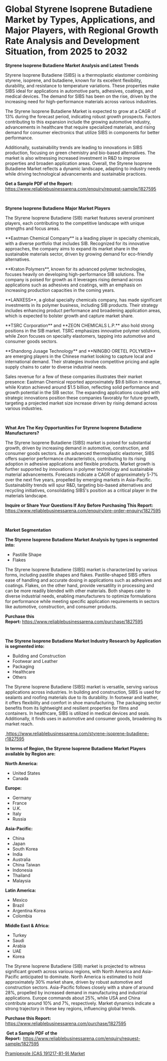 <p><h1>Global Styrene Isoprene Butadiene Market by Types, Applications, and Major Players, with Regional Growth Rate Analysis and Development Situation, from 2025 to 2032</h1></p><p><strong>Styrene Isoprene Butadiene Market Analysis and Latest Trends</strong></p>
<p><p>Styrene Isoprene Butadiene (SIBS) is a thermoplastic elastomer combining styrene, isoprene, and butadiene, known for its excellent flexibility, durability, and resistance to temperature variations. These properties make SIBS ideal for applications in automotive parts, adhesives, coatings, and medical devices. The demand for SIBS has been on the rise, driven by the increasing need for high-performance materials across various industries. </p><p>The Styrene Isoprene Butadiene Market is expected to grow at a CAGR of 13% during the forecast period, indicating robust growth prospects. Factors contributing to this expansion include the growing automotive industry, advancements in healthcare that require specialized materials, and rising demand for consumer electronics that utilize SIBS in components for better performance. </p><p>Additionally, sustainability trends are leading to innovations in SIBS production, focusing on green chemistry and bio-based alternatives. The market is also witnessing increased investment in R&D to improve properties and broaden application areas. Overall, the Styrene Isoprene Butadiene Market reflects a dynamic landscape, adapting to industry needs while driving technological advancements and sustainable practices.</p></p>
<p><strong>Get a Sample PDF of the Report:&nbsp;</strong> <a href="https://www.reliablebusinessarena.com/enquiry/request-sample/1827595?utm_campaign=2031&utm_medium=2&utm_source=Github&utm_content=ia&utm_term=03022025&utm_id=styrene-isoprene-butadiene">https://www.reliablebusinessarena.com/enquiry/request-sample/1827595</a></p>
<p>&nbsp;</p>
<p><strong>Styrene Isoprene Butadiene Major Market Players</strong></p>
<p><p>The Styrene Isoprene Butadiene (SIB) market features several prominent players, each contributing to the competitive landscape with unique strengths and focus areas.</p><p>**Eastman Chemical Company** is a leading player in specialty chemicals, with a diverse portfolio that includes SIB. Recognized for its innovative approaches, the company aims to expand its market share in the sustainable materials sector, driven by growing demand for eco-friendly alternatives.</p><p>**Kraton Polymers**, known for its advanced polymer technologies, focuses heavily on developing high-performance SIB solutions. The company is poised for growth as it leverages rising demand across applications such as adhesives and coatings, with an emphasis on increasing production capacities in the coming years.</p><p>**LANXESS**, a global specialty chemicals company, has made significant investments in its polymer business, including SIB products. Their strategy includes enhancing product performance and broadening application areas, which is expected to bolster growth and capture market share.</p><p>**TSRC Corporation** and **ZEON CHEMICALS L.P.** also hold strong positions in the SIB market. TSRC emphasizes innovative polymer solutions, while Zeon focuses on specialty elastomers, tapping into automotive and consumer goods sectors.</p><p>**Shandong Jusage Technology** and **NINGBO ORETEL POLYMER** are emerging players in the Chinese market looking to capture local and international demand. Their strategies involve competitive pricing and agile supply chains to cater to diverse industrial needs.</p><p>Sales revenue for a few of these companies illustrates their market presence: Eastman Chemical reported approximately $9.6 billion in revenue, while Kraton achieved around $1.5 billion, reflecting solid performance and growth potential in the SIB sector. The expanding applications coupled with strategic innovations position these companies favorably for future growth, targeting a projected market size increase driven by rising demand across various industries.</p></p>
<p>&nbsp;</p>
<p><strong>What Are The Key Opportunities For Styrene Isoprene Butadiene Manufacturers?</strong></p>
<p><p>The Styrene Isoprene Butadiene (SIBS) market is poised for substantial growth, driven by increasing demand in automotive, construction, and consumer goods sectors. As an advanced thermoplastic elastomer, SIBS offers superior performance characteristics, contributing to its rising adoption in adhesive applications and flexible products. Market growth is further supported by innovations in polymer technology and sustainable material advancements. Forecasts indicate a CAGR of approximately 5-7% over the next five years, propelled by emerging markets in Asia-Pacific. Sustainability trends will spur R&D, targeting bio-based alternatives and recycling initiatives, consolidating SIBS's position as a critical player in the materials landscape.</p></p>
<p><strong>Inquire or Share Your Questions If Any Before Purchasing This Report:</strong> <a href="https://www.reliablebusinessarena.com/enquiry/pre-order-enquiry/1827595?utm_campaign=2031&utm_medium=2&utm_source=Github&utm_content=ia&utm_term=03022025&utm_id=styrene-isoprene-butadiene">https://www.reliablebusinessarena.com/enquiry/pre-order-enquiry/1827595</a></p>
<p>&nbsp;</p>
<p><strong>Market Segmentation</strong></p>
<p><strong>The Styrene Isoprene Butadiene Market Analysis by types is segmented into:</strong></p>
<p><ul><li>Pastille Shape</li><li>Flakes</li></ul></p>
<p><p>The Styrene Isoprene Butadiene (SIBS) market is characterized by various forms, including pastille shapes and flakes. Pastille-shaped SIBS offers ease of handling and accurate dosing in applications such as adhesives and coatings. Flakes, on the other hand, provide versatility in processing and can be more readily blended with other materials. Both shapes cater to diverse industrial needs, enabling manufacturers to optimize formulations for performance while meeting specific application requirements in sectors like automotive, construction, and consumer products.</p></p>
<p><strong>Purchase this Report:&nbsp;</strong><a href="https://www.reliablebusinessarena.com/purchase/1827595?utm_campaign=2031&utm_medium=2&utm_source=Github&utm_content=ia&utm_term=03022025&utm_id=styrene-isoprene-butadiene">https://www.reliablebusinessarena.com/purchase/1827595</a></p>
<p>&nbsp;</p>
<p><strong>The Styrene Isoprene Butadiene Market Industry Research by Application is segmented into:</strong></p>
<p><ul><li>Building and Construction</li><li>Footwear and Leather</li><li>Packaging</li><li>Healthcare</li><li>Others</li></ul></p>
<p><p>The Styrene Isoprene Butadiene (SIBS) market is versatile, serving various applications across industries. In building and construction, SIBS is used for sealants and roofing materials due to its durability. In footwear and leather, it offers flexibility and comfort in shoe manufacturing. The packaging sector benefits from its lightweight and resilient properties for films and containers. In healthcare, SIBS is utilized in medical devices and seals. Additionally, it finds uses in automotive and consumer goods, broadening its market reach.</p></p>
<p><a href="https://www.reliablebusinessarena.com/styrene-isoprene-butadiene-r1827595?utm_campaign=2031&utm_medium=2&utm_source=Github&utm_content=ia&utm_term=03022025&utm_id=styrene-isoprene-butadiene">&nbsp;https://www.reliablebusinessarena.com/styrene-isoprene-butadiene-r1827595</a></p>
<p><strong>In terms of Region, the Styrene Isoprene Butadiene Market Players available by Region are:</strong></p>
<p>
    <p> <strong> North America: </strong>
        <ul>
            <li>United States</li>
            <li>Canada</li>
        </ul>
        </p> 
    <p> <strong> Europe: </strong>
        <ul>
            <li>Germany</li>
            <li>France</li>
            <li>U.K.</li>
            <li>Italy</li>
            <li>Russia</li>
        </ul>
        </p> 
    <p> <strong> Asia-Pacific: </strong>
        <ul>
            <li>China</li>
            <li>Japan</li>
            <li>South Korea</li>
            <li>India</li>
            <li>Australia</li>
            <li>China Taiwan</li>
            <li>Indonesia</li>
            <li>Thailand</li>
            <li>Malaysia</li>
        </ul>
        </p> 
    <p> <strong> Latin America: </strong>
        <ul>
            <li>Mexico</li>
            <li>Brazil</li>
            <li>Argentina Korea</li>
            <li>Colombia</li>
        </ul>
        </p> 
    <p> <strong> Middle East & Africa: </strong>
        <ul>
            <li>Turkey</li>
            <li>Saudi</li>
            <li>Arabia</li>
            <li>UAE</li>
            <li>Korea</li>
        </ul>
    </p>
    </p>
<p><p>The Styrene Isoprene Butadiene (SIB) market is projected to witness significant growth across various regions, with North America and Asia-Pacific anticipated to dominate. North America is estimated to hold approximately 30% market share, driven by robust automotive and construction sectors. Asia-Pacific follows closely with a share of around 28%, propelled by increased demand in manufacturing and industrial applications. Europe commands about 25%, while USA and China contribute around 10% and 7%, respectively. Market dynamics indicate a strong trajectory in these key regions, influencing global trends.</p></p>
<p><strong>Purchase this Report: </strong><a href="https://www.reliablebusinessarena.com/purchase/1827595?utm_campaign=2031&utm_medium=2&utm_source=Github&utm_content=ia&utm_term=03022025&utm_id=styrene-isoprene-butadiene">https://www.reliablebusinessarena.com/purchase/1827595</a></p>
<p>&nbsp;<strong>Get a Sample PDF of the Report:&nbsp;&nbsp;</strong><a href="https://www.reliablebusinessarena.com/enquiry/request-sample/1827595?utm_campaign=2031&utm_medium=2&utm_source=Github&utm_content=ia&utm_term=03022025&utm_id=styrene-isoprene-butadiene">https://www.reliablebusinessarena.com/enquiry/request-sample/1827595</a></p>
<p><strong></strong></p>
<p><p><a href="https://github.com/wileonie19657/Market-Research-Report-List-1/blob/main/pramipexole-cas-191217-81-9-market.md?utm_campaign=2031&utm_medium=2&utm_source=Github&utm_content=ia&utm_term=03022025&utm_id=styrene-isoprene-butadiene">Pramipexole (CAS 191217-81-9) Market</a></p></p>